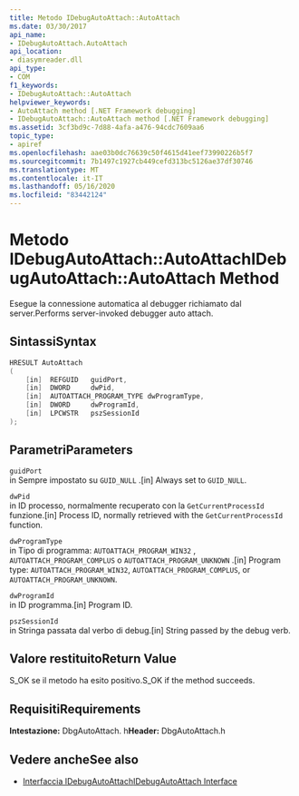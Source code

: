 ```yaml
---
title: Metodo IDebugAutoAttach::AutoAttach
ms.date: 03/30/2017
api_name:
- IDebugAutoAttach.AutoAttach
api_location:
- diasymreader.dll
api_type:
- COM
f1_keywords:
- IDebugAutoAttach::AutoAttach
helpviewer_keywords:
- AutoAttach method [.NET Framework debugging]
- IDebugAutoAttach::AutoAttach method [.NET Framework debugging]
ms.assetid: 3cf3bd9c-7d88-4afa-a476-94cdc7609aa6
topic_type:
- apiref
ms.openlocfilehash: aae03b0dc76639c50f4615d41eef73990226b5f7
ms.sourcegitcommit: 7b1497c1927cb449cefd313bc5126ae37df30746
ms.translationtype: MT
ms.contentlocale: it-IT
ms.lasthandoff: 05/16/2020
ms.locfileid: "83442124"
---
```

# <a name="idebugautoattachautoattach-method"></a><span data-ttu-id="a43d8-102">Metodo IDebugAutoAttach::AutoAttach</span><span class="sxs-lookup"><span data-stu-id="a43d8-102">IDebugAutoAttach::AutoAttach Method</span></span>
<span data-ttu-id="a43d8-103">Esegue la connessione automatica al debugger richiamato dal server.</span><span class="sxs-lookup"><span data-stu-id="a43d8-103">Performs server-invoked debugger auto attach.</span></span>  
  
## <a name="syntax"></a><span data-ttu-id="a43d8-104">Sintassi</span><span class="sxs-lookup"><span data-stu-id="a43d8-104">Syntax</span></span>  
  
```cpp  
HRESULT AutoAttach  
(  
    [in]  REFGUID   guidPort,  
    [in]  DWORD     dwPid,  
    [in]  AUTOATTACH_PROGRAM_TYPE dwProgramType,  
    [in]  DWORD     dwProgramId,  
    [in]  LPCWSTR   pszSessionId  
);  
```  
  
## <a name="parameters"></a><span data-ttu-id="a43d8-105">Parametri</span><span class="sxs-lookup"><span data-stu-id="a43d8-105">Parameters</span></span>  
 `guidPort`  
 <span data-ttu-id="a43d8-106">in Sempre impostato su `GUID_NULL` .</span><span class="sxs-lookup"><span data-stu-id="a43d8-106">[in] Always set to `GUID_NULL`.</span></span>  
  
 `dwPid`  
 <span data-ttu-id="a43d8-107">in ID processo, normalmente recuperato con la `GetCurrentProcessId` funzione.</span><span class="sxs-lookup"><span data-stu-id="a43d8-107">[in] Process ID, normally retrieved with the `GetCurrentProcessId` function.</span></span>  
  
 `dwProgramType`  
 <span data-ttu-id="a43d8-108">in Tipo di programma: `AUTOATTACH_PROGRAM_WIN32` , `AUTOATTACH_PROGRAM_COMPLUS` o `AUTOATTACH_PROGRAM_UNKNOWN` .</span><span class="sxs-lookup"><span data-stu-id="a43d8-108">[in] Program type: `AUTOATTACH_PROGRAM_WIN32`, `AUTOATTACH_PROGRAM_COMPLUS`, or `AUTOATTACH_PROGRAM_UNKNOWN`.</span></span>  
  
 `dwProgramId`  
 <span data-ttu-id="a43d8-109">in ID programma.</span><span class="sxs-lookup"><span data-stu-id="a43d8-109">[in] Program ID.</span></span>  
  
 `pszSessionId`  
 <span data-ttu-id="a43d8-110">in Stringa passata dal verbo di debug.</span><span class="sxs-lookup"><span data-stu-id="a43d8-110">[in] String passed by the debug verb.</span></span>  
  
## <a name="return-value"></a><span data-ttu-id="a43d8-111">Valore restituito</span><span class="sxs-lookup"><span data-stu-id="a43d8-111">Return Value</span></span>  
 <span data-ttu-id="a43d8-112">S_OK se il metodo ha esito positivo.</span><span class="sxs-lookup"><span data-stu-id="a43d8-112">S_OK if the method succeeds.</span></span>  
  
## <a name="requirements"></a><span data-ttu-id="a43d8-113">Requisiti</span><span class="sxs-lookup"><span data-stu-id="a43d8-113">Requirements</span></span>  
 <span data-ttu-id="a43d8-114">**Intestazione:** DbgAutoAttach. h</span><span class="sxs-lookup"><span data-stu-id="a43d8-114">**Header:** DbgAutoAttach.h</span></span>  
  
## <a name="see-also"></a><span data-ttu-id="a43d8-115">Vedere anche</span><span class="sxs-lookup"><span data-stu-id="a43d8-115">See also</span></span>

- [<span data-ttu-id="a43d8-116">Interfaccia IDebugAutoAttach</span><span class="sxs-lookup"><span data-stu-id="a43d8-116">IDebugAutoAttach Interface</span></span>](idebugautoattach-interface.md)
